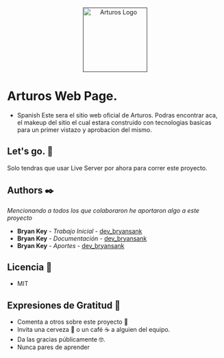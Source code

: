 <p align="center">
  <a href="" target="blank"><img src="https://pbs.twimg.com/media/EDgANEPWwAU1nxT.jpg" width="150" alt="Arturos Logo" /></a>
</p>

# Arturos Web Page.

* Spanish 
Este sera el sitio web oficial de Arturos. Podras encontrar aca, el makeup del sitio el cual estara construido con tecnologias basicas para un primer vistazo y aprobacion del mismo.

## Let's go. 🚀

Solo tendras que usar Live Server por ahora para correr este proyecto.

## Authors ✒️

_Mencionando a todos los que colaboraron he aportaron algo a este proyecto_

* **Bryan Key** - *Trabajo Inicial* - [dev_bryansank](https://github.com/bryansank) 
* **Bryan Key** - *Documentación* - [dev_bryansank](https://github.com/bryansank)
* **Bryan Key** - *Aportes* - [dev_bryansank](https://github.com/bryansank)

## Licencia 📄

- MIT 

## Expresiones de Gratitud 🎁

* Comenta a otros sobre este proyecto 📢
* Invita una cerveza 🍺 o un café ☕ a alguien del equipo. 
* Da las gracias públicamente 🤓.
* Nunca pares de aprender
~~~Testing